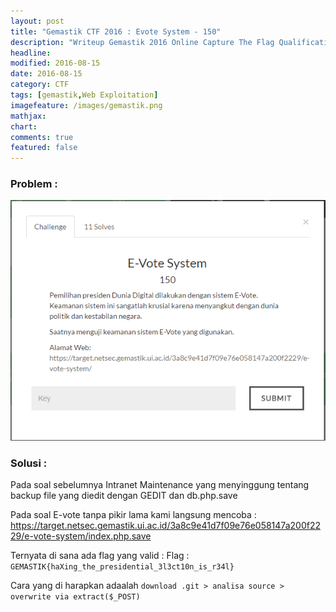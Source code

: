```yaml
---
layout: post
title: "Gemastik CTF 2016 : Evote System - 150"
description: "Writeup Gemastik 2016 Online Capture The Flag Qualification"
headline: 
modified: 2016-08-15
date: 2016-08-15
category: CTF
tags: [gemastik,Web Exploitation]
imagefeature: /images/gemastik.png
mathjax: 
chart: 
comments: true
featured: false
---
```


### Problem :

![Evote System](/images/evote-system.png)


### Solusi :

Pada soal sebelumnya Intranet Maintenance yang menyinggung tentang backup file yang diedit dengan GEDIT dan db.php.save

Pada soal E-vote tanpa pikir lama kami langsung mencoba :
https://target.netsec.gemastik.ui.ac.id/3a8c9e41d7f09e76e058147a200f2229/e-vote-system/index.php.save

Ternyata di sana ada flag yang valid : 
Flag : `GEMASTIK{haXing_the_presidential_3l3ct10n_is_r34l}`

Cara yang di harapkan adaalah 
`download .git > analisa source > overwrite via extract($_POST)`

